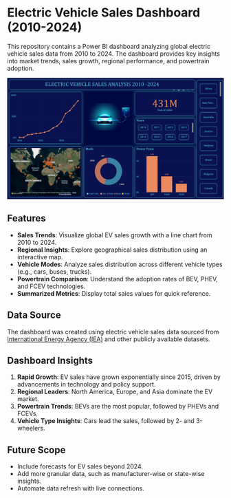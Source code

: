 # Electric Vehicle Sales Dashboard (2010-2024)

This repository contains a Power BI dashboard analyzing global electric vehicle sales data from 2010 to 2024. The dashboard provides key insights into market trends, sales growth, regional performance, and powertrain adoption.

![Dashboard Screenshot](DashBoard_Screenshot.png) 

## Features

* **Sales Trends**: Visualize global EV sales growth with a line chart from 2010 to 2024.
* **Regional Insights**: Explore geographical sales distribution using an interactive map.
* **Vehicle Modes**: Analyze sales distribution across different vehicle types (e.g., cars, buses, trucks).
* **Powertrain Comparison**: Understand the adoption rates of BEV, PHEV, and FCEV technologies.
* **Summarized Metrics**: Display total sales values for quick reference.

## Data Source

The dashboard was created using electric vehicle sales data sourced from [International Energy Agency (IEA)](https://www.iea.org/) and other publicly available datasets.

## Dashboard Insights

1. **Rapid Growth**: EV sales have grown exponentially since 2015, driven by advancements in technology and policy support.
2. **Regional Leaders**: North America, Europe, and Asia dominate the EV market.
3. **Powertrain Trends**: BEVs are the most popular, followed by PHEVs and FCEVs.
4. **Vehicle Type Insights**: Cars lead the sales, followed by 2- and 3-wheelers.

## Future Scope

* Include forecasts for EV sales beyond 2024.
* Add more granular data, such as manufacturer-wise or state-wise insights.
* Automate data refresh with live connections.

